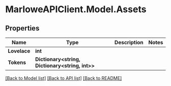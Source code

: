 # MarloweAPIClient.Model.Assets

## Properties

Name | Type | Description | Notes
------------ | ------------- | ------------- | -------------
**Lovelace** | **int** |  | 
**Tokens** | **Dictionary&lt;string, Dictionary&lt;string, int&gt;&gt;** |  | 

[[Back to Model list]](../README.md#documentation-for-models) [[Back to API list]](../README.md#documentation-for-api-endpoints) [[Back to README]](../README.md)

